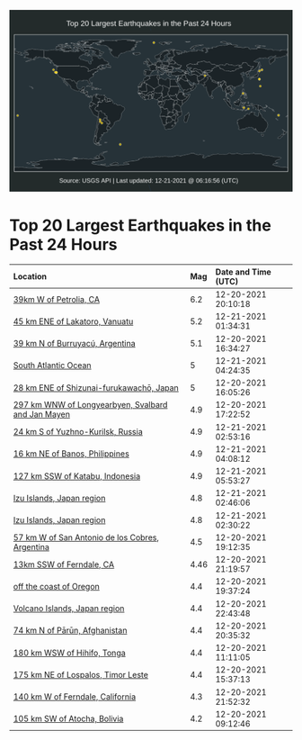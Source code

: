![Map](./map.png)

# Top 20 Largest Earthquakes in the Past 24 Hours

| Location | Mag | Date and Time (UTC) |
|:---|:---|:---|
| [39km W of Petrolia, CA](https://earthquake.usgs.gov/earthquakes/eventpage/nc73666231) | 6.2 | 12-20-2021 20:10:18 |
| [45 km ENE of Lakatoro, Vanuatu](https://earthquake.usgs.gov/earthquakes/eventpage/us6000ge1l) | 5.2 | 12-21-2021 01:34:31 |
| [39 km N of Burruyacú, Argentina](https://earthquake.usgs.gov/earthquakes/eventpage/us6000gdvs) | 5.1 | 12-20-2021 16:34:27 |
| [South Atlantic Ocean](https://earthquake.usgs.gov/earthquakes/eventpage/us6000ge2u) | 5 | 12-21-2021 04:24:35 |
| [28 km ENE of Shizunai-furukawachō, Japan](https://earthquake.usgs.gov/earthquakes/eventpage/us6000gdup) | 5 | 12-20-2021 16:05:26 |
| [297 km WNW of Longyearbyen, Svalbard and Jan Mayen](https://earthquake.usgs.gov/earthquakes/eventpage/us6000gdw7) | 4.9 | 12-20-2021 17:22:52 |
| [24 km S of Yuzhno-Kurilsk, Russia](https://earthquake.usgs.gov/earthquakes/eventpage/us6000ge25) | 4.9 | 12-21-2021 02:53:16 |
| [16 km NE of Banos, Philippines](https://earthquake.usgs.gov/earthquakes/eventpage/us6000ge2q) | 4.9 | 12-21-2021 04:08:12 |
| [127 km SSW of Katabu, Indonesia](https://earthquake.usgs.gov/earthquakes/eventpage/us6000ge3l) | 4.9 | 12-21-2021 05:53:27 |
| [Izu Islands, Japan region](https://earthquake.usgs.gov/earthquakes/eventpage/us6000ge23) | 4.8 | 12-21-2021 02:46:06 |
| [Izu Islands, Japan region](https://earthquake.usgs.gov/earthquakes/eventpage/us6000ge1u) | 4.8 | 12-21-2021 02:30:22 |
| [57 km W of San Antonio de los Cobres, Argentina](https://earthquake.usgs.gov/earthquakes/eventpage/us6000gdxc) | 4.5 | 12-20-2021 19:12:35 |
| [13km SSW of Ferndale, CA](https://earthquake.usgs.gov/earthquakes/eventpage/nc73666446) | 4.46 | 12-20-2021 21:19:57 |
| [off the coast of Oregon](https://earthquake.usgs.gov/earthquakes/eventpage/us6000gdxh) | 4.4 | 12-20-2021 19:37:24 |
| [Volcano Islands, Japan region](https://earthquake.usgs.gov/earthquakes/eventpage/us6000ge0h) | 4.4 | 12-20-2021 22:43:48 |
| [74 km N of Pārūn, Afghanistan](https://earthquake.usgs.gov/earthquakes/eventpage/us6000gdy8) | 4.4 | 12-20-2021 20:35:32 |
| [180 km WSW of Hihifo, Tonga](https://earthquake.usgs.gov/earthquakes/eventpage/us6000gdt2) | 4.4 | 12-20-2021 11:11:05 |
| [175 km NE of Lospalos, Timor Leste](https://earthquake.usgs.gov/earthquakes/eventpage/us6000gdu4) | 4.4 | 12-20-2021 15:37:13 |
| [140 km W of Ferndale, California](https://earthquake.usgs.gov/earthquakes/eventpage/ew1640037180) | 4.3 | 12-20-2021 21:52:32 |
| [105 km SW of Atocha, Bolivia](https://earthquake.usgs.gov/earthquakes/eventpage/us6000gdsi) | 4.2 | 12-20-2021 09:12:46 |
